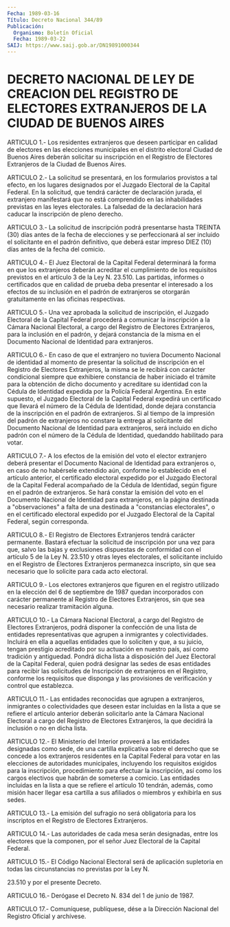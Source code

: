 ```yaml
---
Fecha: 1989-03-16
Título: Decreto Nacional 344/89
Publicación:
  Organismo: Boletín Oficial
  Fecha: 1989-03-22
SAIJ: https://www.saij.gob.ar/DN19891000344
---
```

# DECRETO NACIONAL DE LEY DE CREACION DEL REGISTRO DE ELECTORES EXTRANJEROS DE LA CIUDAD DE BUENOS AIRES

<a id="1"></a>
ARTICULO  1.- Los residentes extranjeros que deseen participar en  calidad  de electores  en  las  elecciones  municipales  en  el distrito electoral  Ciudad  de  Buenos  Aires  deberán solicitar su inscripción en el Registro de Electores Extranjeros  de  la  Ciudad de Buenos Aires.

<a id="2"></a>
ARTICULO  2.-  La  solicitud se presentará, en los formularios provistos a tal efecto, en  los  lugares  designados por el Juzgado Electoral  de  la  Capital  Federal.  En la solicitud,  que  tendrá carácter de declaración jurada, el extranjero  manifestará  que  no está  comprendido  en  las  inhabilidades  previstas  en  las leyes electorales.   La  falsedad  de  la  declaracion  hará  caducar  la inscripción de pleno derecho.

<a id="3"></a>
ARTICULO  3.-  La  solicitud  de inscripción podrá presentarse hasta  TREINTA  (30) días antes de la  fecha  de  elecciones  y  se perfeccionará  al    ser  incluido  el  solicitante  en  el  padrón definitivo, que deberá  estar  impreso  DIEZ  (10) días antes de la fecha del comicio.

<a id="4"></a>
ARTICULO 4.- El Juez Electoral de la Capital Federal determinará  la  forma  en que los extranjeros deberán acreditar el cumplimiento de los requisitos  previstos  en  el  artículo 3 de la Ley  N.  23.510.  Las  partidas,  informes  o certificados  que  en calidad de prueba deba presentar el interesado  a los efectos de su inclusión  en  el padrón de extranjeros se otorgarán  gratuitamente en las oficinas respectivas.

<a id="5"></a>
ARTICULO  5.- Una vez aprobada la solicitud de inscripción, el Juzgado Electoral  de  la  Capital Federal procederá a comunicar la inscripción a la Cámara Nacional  Electoral,  a  cargo del Registro de Electores Extranjeros, para la inclusión en el  padrón, y dejará constancia  de la misma en el Documento Nacional de Identidad  para extranjeros.

<a id="6"></a>
ARTICULO 6.- En caso de que el extranjero no tuviera Documento Nacional  de  identidad  al  momento  de  presentar la solicitud de inscripción en el Registro de Electores Extranjeros,  la  misma  se le    recibirá  con  carácter  condicional  siempre  que  exhibiere constancia  de haber iniciado el trámite para la obtención de dicho documento y acreditare  su  identidad  con  la  Cédula de Identidad expedida  por  la Policía Federal Argentina. En este  supuesto,  el Juzgado Electoral  de  la  Capital  Federal expedirá un certificado que  llevará  el  número de la Cédula de  Identidad,  donde  dejara constancia de la inscripción  en  el  padrón  de extranjeros. Si al tiempo  de la impresión del padrón de extranjeros  no  constare  la entrega al  solicitante  del  Documento  Nacional de Identidad para extranjeros, será incluido en dicho padrón  con  el  número  de  la Cédula de Identidad, quedanddo habilitado para votar.

<a id="7"></a>
ARTICULO  7.-  A los efectos de la emisión del voto el elector extranjero deberá presentar  el  Documento  Nacional  de  Identidad para  extranjeros  o,  en  caso  de  no  habérsele  extendido  aún, conforme  lo  establecido  en  el artículo anterior, el certificado electoral expedido por el Juzgado  Electoral  de la Capital Federal acompañado de la Cédula de Identidad, según figure  en el padrón de extranjeros.  Se  hará constar la emisión del voto en el  Documento Nacional de Identidad  para  extranjeros,  en la página destinada a "observaciones" a falta de una destinada a "constancias electorales",  o  en  el  certificado  electoral  expedido  por  el Juzgado  Electoral  de  la  Capital  Federal,   según  corresponda.

<a id="8"></a>
ARTICULO  8.-  El  Registro  de  Electores  Extranjeros tendrá carácter permanente. Bastará efectuar la solicitud  de  inscripción por  una vez para que, salvo las bajas y exclusiones dispuestas  de conformidad  con  el  artículo  5 de la Ley N. 23.510 y otras leyes electorales, el solicitante incluido  en  el  Registro de Electores Extranjeros  permanezca  inscripto,  sin que sea necesario  que  lo solicite para cada acto electoral.

<a id="9"></a>
ARTICULO  9.-  Los  electores  extranjeros  que  figuren en el registro  utilizado  en  la  elección  del 6 de septiembre de  1987 quedan  incorporados  con  carácter  permanente    al  Registro  de Electores  Extranjeros, sin que sea necesario realizar  tramitación alguna.

<a id="10"></a>
ARTICULO  10.-  La  Cámara  Nacional  Electoral,  a  cargo del Registro de Electores Extranjeros, podrá disponer la confección  de una  lista de entidades representativas que agrupen a inmigrantes y colectividades.  Incluirá  en  ella  a  aquellas  entidades  que lo soliciten  y  que, a su juicio, tengan prestigio acreditado por  su actuación en nuestro  país, así como tradición y antiguedad. Pondrá dicha  lista  a  disposición  del  Juez  Electoral  de  la  Capital Federal, quien podrá  designar  las  sedes  de  esas entidades para recibir  las  solicitudes  de  Inscripción  de  extranjeros  en  el Registro,  conforme los requisitos que disponga y  las  provisiones de verificación y control que establezca.

<a id="11"></a>
ARTICULO  11.-  Las  entidades  reconocidas  que  agrupen  a extranjeros,    inmigrantes   o  colectividades  que  deseen  estar incluidas  en  la  lista  a que se  refiere  el  artículo  anterior deberán solicitarlo ante la  Cámara  Nacional Electoral a cargo del Registro de Electores Extranjeros, la  que  decidirá la inclusión o no en dicha lista.

<a id="12"></a>
ARTICULO  12.-  El  Ministerio  del  Interior  proveerá  a las entidades  designadas  como sede, de una cartilla explicativa sobre el  derecho que se concede  a  los  extranjeros  residentes  en  la Capital  Federal  para  votar  en  las  elecciones  de  autoridades municipales, incluyendo los requisitos exigidos para la inscripción, procedimiento para efectuar la inscripción,  así  como los  cargos  electivos  que  habrán  de  someterse  a  comicio. Las entidades  incluidas  en  la lista a que se refiere el artículo  10 tendrán,  además, como misión  hacer  llegar  esa  cartilla  a  sus afiliados o miembros y exhibirla en sus sedes.

<a id="13"></a>
ARTICULO 13.- La emisión del sufragio no será obligatoria para los inscriptos en el Registro de Electores Extranjeros.

<a id="14"></a>
ARTICULO  14.-  Las autoridades de cada mesa serán designadas, entre los electores que  la  componen,  por el señor Juez Electoral de la Capital Federal.

<a id="15"></a>
ARTICULO  15.- El Código Nacional Electoral será de aplicación supletoria en todas  las  circunstancias no previstas por la Ley N.

23.510 y por el presente Decreto.

<a id="16"></a>
ARTICULO  16.-  Derógase  el  Decreto N. 834 del 1 de junio de 1987.

<a id="17"></a>
ARTICULO  17.-  Comuníquese,  publíquese,  dése a la Dirección Nacional del Registro Oficial y archívese.